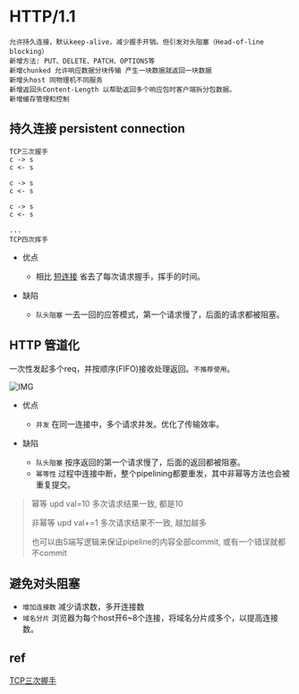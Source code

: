 # HTTP/1.1

    允许持久连接，默认keep-alive，减少握手开销。但引发对头阻塞（Head-of-line blocking）
    新增方法: PUT、DELETE、PATCH、OPTIONS等
    新增chunked 允许响应数据分块传输 产生一块数据就返回一块数据
    新增头host 同物理机不同服务
    新增返回头Content-Length 以帮助返回多个响应包时客户端拆分包数据。
    新增缓存管理和控制

## 持久连接 persistent connection

    TCP三次握手
    c -> s
    c <- s

    c -> s
    c <- s

    c -> s
    c <- s

    ...
    TCP四次挥手

- 优点
  - 相比 [短连接](HTTP-0.9.md#短连接) 省去了每次请求握手，挥手的时间。

- 缺陷
  - `队头阻塞` 一去一回的应答模式，第一个请求慢了，后面的请求都被阻塞。

## HTTP 管道化

一次性发起多个req，并按顺序(FIFO)接收处理返回。`不推荐使用`。

![IMG](res/http1.1class.jpg)

- 优点
  - `并发` 在同一连接中，多个请求并发。优化了传输效率。

- 缺陷
  - `队头阻塞` 按序返回的第一个请求慢了，后面的返回都被阻塞。
  - `幂等性` 过程中连接中断，整个pipelining都要重发，其中非幂等方法也会被重复提交。

> 幂等 upd val=10 多次请求结果一致, 都是10
>
> 非幂等 upd val+=1 多次请求结果不一致, 越加越多
>
> 也可以由S端写逻辑来保证pipeline的内容全部commit, 或有一个错误就都不commit

## 避免对头阻塞

- `增加连接数` 减少请求数，多开连接数
- `域名分片` 浏览器为每个host开6~8个连接，将域名分片成多个，以提高连接数。

## ref

[TCP三次握手](TCP.md)
